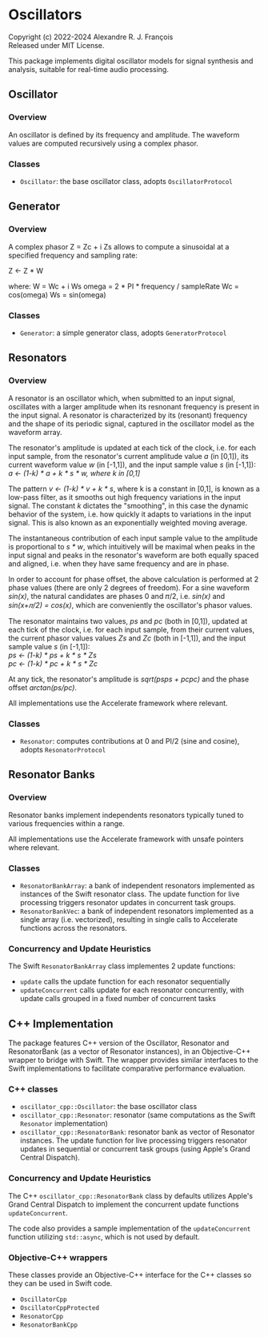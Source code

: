 # Oscillators

Copyright (c) 2022-2024 Alexandre R. J. François  
Released under MIT License.

This package implements digital oscillator models for signal synthesis and analysis, suitable for real-time audio processing.

## Oscillator

### Overview

An oscillator is defined by its frequency and amplitude.
The waveform values are computed recursively using a complex phasor.

### Classes

- `Oscillator`: the base oscillator class, adopts `OscillatorProtocol`

## Generator

### Overview

A complex phasor Z = Zc + i Zs allows to compute a sinusoidal at a specified frequency and sampling rate:

Z <- Z * W

where:
  W = Wc + i Ws
  omega = 2 * PI * frequency / sampleRate
  Wc = cos(omega)
  Ws = sin(omega)

### Classes

- `Generator`: a simple generator class, adopts `GeneratorProtocol`

## Resonators

### Overview

A resonator is an oscillator which, when submitted to an input signal, oscillates with a larger amplitude when its resnonant frequency is present in the input signal. A resonator is characterized by its (resonant) frequency and the shape of its periodic signal, captured in the oscillator model as the waveform array.

The resonator's amplitude is updated at each tick of the clock, i.e. for each input sample, from the resonator's current amplitude value _a_ (in [0,1]), its current waveform value _w_ (in [-1,1]), and the input sample value _s_ (in [-1,1]):  
    _a <- (1-k) * a + k * s * w,  where k in [0,1]_

The pattern _v <- (1-k) * v + k * s_, where k is a constant in [0,1], is known as a low-pass filter, as it smooths out high frequency variations in the input signal. The constant _k_ dictates the "smoothing", in this case the dynamic behavior of the system, i.e. how quickly it adapts to variations in the input signal. This is also known as an exponentially weighted moving average.

The instantaneous contribution of each input sample value to the amplitude is proportional to _s * w_, which intuitively will be maximal when peaks in the input signal and peaks in the resonator's waveform are both equally spaced and aligned, i.e. when they have same frequency and are in phase.

In order to account for phase offset, the above calculation is performed at 2 phase values (there are only 2 degrees of freedom). For a sine waveform _sin(x)_, the natural candidates are phases 0 and 𝜋/2, i.e. _sin(x)_ and _sin(x+𝜋/2) = cos(x)_, which are conveniently the oscillator's phasor values.

The resonator maintains two values, _ps_ and _pc_ (both in [0,1]), updated at each tick of the clock, i.e. for each input sample, from their current values, the current phasor values values _Zs_ and _Zc_ (both in [-1,1]), and the input sample value _s_ (in [-1,1]):  
_ps <- (1-k) * ps + k * s * Zs_  
_pc <- (1-k) * pc + k * s * Zc_

At any tick, the resonator's amplitude is _sqrt(ps*ps + pc*pc)_ and the phase offset _arctan(ps/pc)_.

All implementations use the Accelerate framework where relevant.

### Classes

- `Resonator`: computes contributions at 0 and PI/2 (sine and cosine), adopts `ResonatorProtocol`

## Resonator Banks

### Overview

Resonator banks implement independents resonators typically tuned to various frequencies within a range.

All implementations use the Accelerate framework with unsafe pointers where relevant.

### Classes

- `ResonatorBankArray`: a bank of independent resonators implemented as instances of the Swift resonator class. The update function for live processing triggers resonator updates in concurrent task groups.
- `ResonatorBankVec`: a bank of independent resonators implemented as a single array (i.e. vectorized), resulting in single calls to Accelerate functions across the resonators.

### Concurrency and Update Heuristics

The Swift `ResonatorBankArray` class implementes 2 update functions:
- `update` calls the update function for each resonator sequentially
- `updateConcurrent` calls update for each resonator concurrently, with update calls grouped in a fixed number of concurrent tasks

## C++ Implementation

The package features C++ version of the Oscillator, Resonator and ResonatorBank (as a vector of Resonator instances), in an Objective-C++ wrapper to bridge with Swift. The wrapper provides similar interfaces to the Swift implementations to facilitate comparative performance evaluation.

### C++ classes

- `oscillator_cpp::Oscillator`: the base oscillator class
- `oscillator_cpp::Resonator`: resonator (same computations as the Swift `Resonator` implementation)
- `oscillator_cpp::ResonatorBank`: resonator bank as vector of Resonator instances. The update function for live processing triggers resonator updates in sequential or concurrent task groups (using Apple's Grand Central Dispatch).

### Concurrency and Update Heuristics

The C++ `oscillator_cpp::ResonatorBank` class by defaults utilizes Apple's Grand Central Dispatch to implement the concurrent update functions `updateConcurrent`.

The code also provides a sample implementation of the `updateConcurrent` function utilizing `std::async`, which is not used by default.

### Objective-C++ wrappers

These classes provide an Objective-C++ interface for the C++ classes so they can be used in Swift code.

- `OscillatorCpp`
- `OscillatorCppProtected`
- `ResonatorCpp`
- `ResonatorBankCpp`
